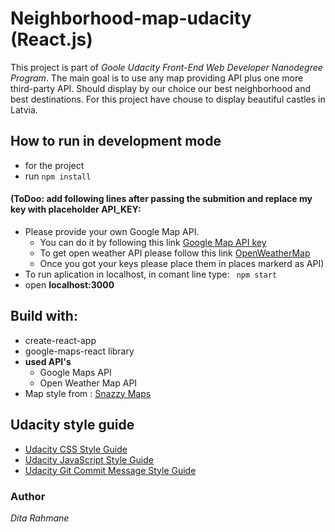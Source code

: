 # Neighborhood-map-udacity (React.js)
This project is part of *Goole Udacity Front-End Web Developer Nanodegree Program*. 
The main goal is to use any map providing API plus one more third-party API. 
Should display by our choice our best neighborhood and best destinations. For this project have chouse to display beautiful castles in Latvia.

## How to run in development mode
* for the project
* run ```npm install```
#### (ToDoo: add following lines after passing the submition and replace my key with placeholder API_KEY:
* Please provide your own Google Map API.
    * You can do it by following this link [Google Map API key](https://developers.google.com/maps/documentation/javascript/get-api-key)
    * To get open weather API please follow this link [OpenWeatherMap](https://openweathermap.org/api)
    * Once you got your keys please place them in places markerd as API)
* To run aplication in localhost, in comant line type: ``` npm start```
* open **localhost:3000**

## Build with:
- create-react-app
- google-maps-react library
- **used API's**
    - Google Maps API
    - Open Weather Map API
- Map style from : [Snazzy Maps](https://snazzymaps.com/)

## Udacity style guide
* [Udacity CSS Style Guide](http://udacity.github.io/frontend-nanodegree-styleguide/css.html)
* [Udacity JavaScript Style Guide](http://udacity.github.io/frontend-nanodegree-styleguide/javascript.html)
* [Udacity Git Commit Message Style Guide](https://udacity.github.io/git-styleguide/)

### Author
*Dita Rahmane*